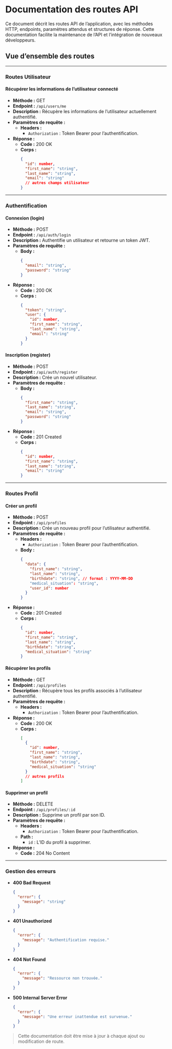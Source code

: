 # Documentation des routes API

Ce document décrit les routes API de l’application, avec les méthodes HTTP, endpoints, paramètres attendus et structures de réponse. Cette documentation facilite la maintenance de l’API et l’intégration de nouveaux développeurs.

## Vue d’ensemble des routes

---

### Routes Utilisateur

#### Récupérer les informations de l’utilisateur connecté
- **Méthode :** GET  
- **Endpoint :** `/api/users/me`  
- **Description :** Récupère les informations de l’utilisateur actuellement authentifié.
- **Paramètres de requête :**
  - **Headers :**
    - `Authorization` : Token Bearer pour l’authentification.
- **Réponse :**
  - **Code :** 200 OK
  - **Corps :**
    ```json
    {
      "id": number,
      "first_name": "string",
      "last_name": "string",
      "email": "string"
      // autres champs utilisateur
    }
    ```

---

### Authentification

#### Connexion (login)
- **Méthode :** POST  
- **Endpoint :** `/api/auth/login`  
- **Description :** Authentifie un utilisateur et retourne un token JWT.
- **Paramètres de requête :**
  - **Body :**
    ```json
    {
      "email": "string",
      "password": "string"
    }
    ```
- **Réponse :**
  - **Code :** 200 OK
  - **Corps :**
    ```json
    {
      "token": "string",
      "user": {
        "id": number,
        "first_name": "string",
        "last_name": "string",
        "email": "string"
      }
    }
    ```

#### Inscription (register)
- **Méthode :** POST  
- **Endpoint :** `/api/auth/register`  
- **Description :** Crée un nouvel utilisateur.
- **Paramètres de requête :**
  - **Body :**
    ```json
    {
      "first_name": "string",
      "last_name": "string",
      "email": "string",
      "password": "string"
    }
    ```
- **Réponse :**
  - **Code :** 201 Created
  - **Corps :**
    ```json
    {
      "id": number,
      "first_name": "string",
      "last_name": "string",
      "email": "string"
    }
    ```

---

### Routes Profil

#### Créer un profil
- **Méthode :** POST  
- **Endpoint :** `/api/profiles`  
- **Description :** Crée un nouveau profil pour l’utilisateur authentifié.
- **Paramètres de requête :**
  - **Headers :**
    - `Authorization` : Token Bearer pour l’authentification.
  - **Body :**
    ```json
    {
      "data": {
        "first_name": "string",
        "last_name": "string",
        "birthdate": "string", // format : YYYY-MM-DD
        "medical_situation": "string",
        "user_id": number
      }
    }
    ```
- **Réponse :**
  - **Code :** 201 Created
  - **Corps :**
    ```json
    {
      "id": number,
      "first_name": "string",
      "last_name": "string",
      "birthdate": "string",
      "medical_situation": "string"
    }
    ```

#### Récupérer les profils
- **Méthode :** GET  
- **Endpoint :** `/api/profiles`  
- **Description :** Récupère tous les profils associés à l’utilisateur authentifié.
- **Paramètres de requête :**
  - **Headers :**
    - `Authorization` : Token Bearer pour l’authentification.
- **Réponse :**
  - **Code :** 200 OK
  - **Corps :**
    ```json
    [
      {
        "id": number,
        "first_name": "string",
        "last_name": "string",
        "birthdate": "string",
        "medical_situation": "string"
      }
      // autres profils
    ]
    ```

#### Supprimer un profil
- **Méthode :** DELETE  
- **Endpoint :** `/api/profiles/:id`  
- **Description :** Supprime un profil par son ID.
- **Paramètres de requête :**
  - **Headers :**
    - `Authorization` : Token Bearer pour l’authentification.
  - **Path :**
    - `id` : L’ID du profil à supprimer.
- **Réponse :**
  - **Code :** 204 No Content

---

### Gestion des erreurs

- **400 Bad Request**
    ```json
    {
      "error": {
        "message": "string"
      }
    }
    ```
- **401 Unauthorized**
    ```json
    {
      "error": {
        "message": "Authentification requise."
      }
    }
    ```
- **404 Not Found**
    ```json
    {
      "error": {
        "message": "Ressource non trouvée."
      }
    }
    ```
- **500 Internal Server Error**
    ```json
    {
      "error": {
        "message": "Une erreur inattendue est survenue."
      }
    }
    ```

> Cette documentation doit être mise à jour à chaque ajout ou modification de route.